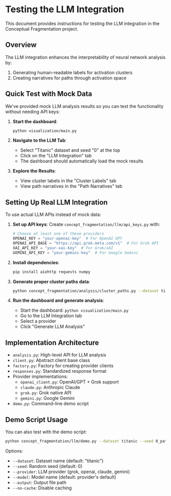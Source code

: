 # Testing the LLM Integration

This document provides instructions for testing the LLM integration in the Conceptual Fragmentation project.

## Overview

The LLM integration enhances the interpretability of neural network analysis by:
1. Generating human-readable labels for activation clusters
2. Creating narratives for paths through activation space

## Quick Test with Mock Data

We've provided mock LLM analysis results so you can test the functionality without needing API keys:

1. **Start the dashboard**:
   ```bash
   python visualization/main.py
   ```

2. **Navigate to the LLM Tab**:
   - Select "Titanic" dataset and seed "0" at the top
   - Click on the "LLM Integration" tab
   - The dashboard should automatically load the mock results

3. **Explore the Results**:
   - View cluster labels in the "Cluster Labels" tab
   - View path narratives in the "Path Narratives" tab

## Setting Up Real LLM Integration

To use actual LLM APIs instead of mock data:

1. **Set up API keys**:
   Create `concept_fragmentation/llm/api_keys.py` with:
   ```python
   # Choose at least one of these providers
   OPENAI_KEY = "your-openai-key"  # For OpenAI GPT
   OPENAI_API_BASE = "https://api.grok.meta.com/v1"  # For Grok API
   XAI_API_KEY = "your-xai-key"  # For Grok/xAI
   GEMINI_API_KEY = "your-gemini-key"  # For Google Gemini
   ```

2. **Install dependencies**:
   ```bash
   pip install aiohttp requests numpy
   ```

3. **Generate proper cluster paths data**:
   ```bash
   python concept_fragmentation/analysis/cluster_paths.py --dataset titanic --seed 0 --compute_similarity
   ```

4. **Run the dashboard and generate analysis**:
   - Start the dashboard: `python visualization/main.py`
   - Go to the LLM Integration tab
   - Select a provider
   - Click "Generate LLM Analysis"

## Implementation Architecture

- `analysis.py`: High-level API for LLM analysis
- `client.py`: Abstract client base class
- `factory.py`: Factory for creating provider clients
- `responses.py`: Standardized response format
- Provider implementations:
  - `openai_client.py`: OpenAI/GPT + Grok support
  - `claude.py`: Anthropic Claude
  - `grok.py`: Grok native API
  - `gemini.py`: Google Gemini
- `demo.py`: Command-line demo script

## Demo Script Usage

You can also test with the demo script:

```bash
python concept_fragmentation/llm/demo.py --dataset titanic --seed 0_paths_with_centroids --provider grok --output llm_analysis_results.json
```

Options:
- `--dataset`: Dataset name (default: "titanic")
- `--seed`: Random seed (default: 0)
- `--provider`: LLM provider (grok, openai, claude, gemini)
- `--model`: Model name (default: provider's default)
- `--output`: Output file path
- `--no-cache`: Disable caching